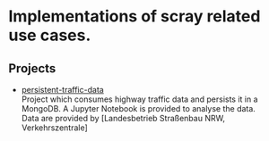 # Implementations of scray related use cases.

## Projects
  * [persistent-traffic-data](persistent-traffic-data/README.md)  
      Project which consumes highway traffic data and persists it in a MongoDB. A Jupyter Notebook is provided to analyse the data.    
      Data are provided by [Landesbetrieb Straßenbau NRW, Verkehrszentrale]
